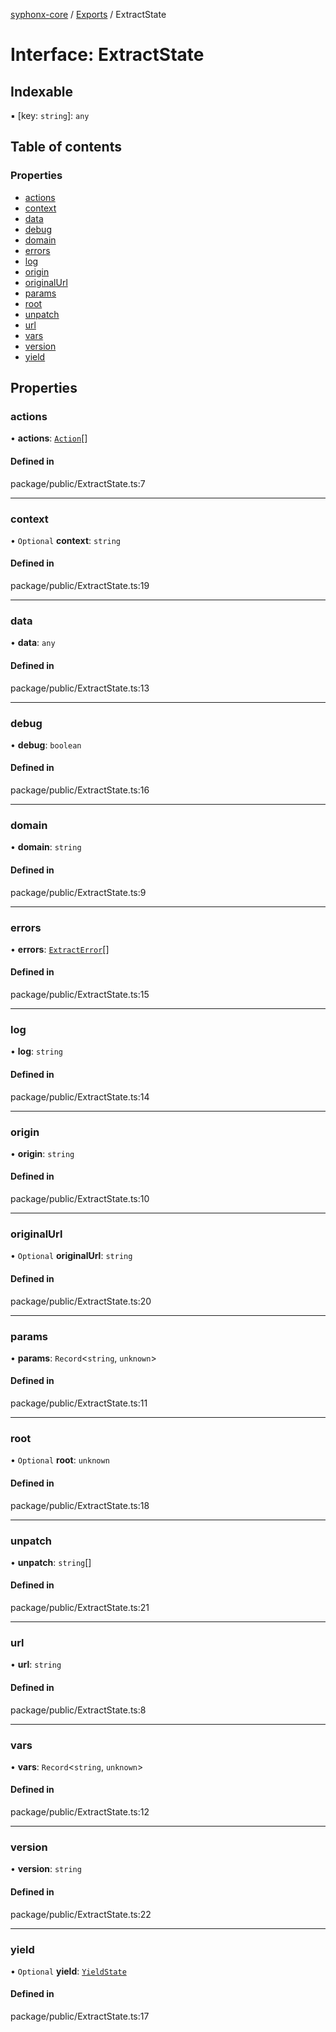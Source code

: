 [syphonx-core](../README.md) / [Exports](../modules.md) / ExtractState

# Interface: ExtractState

## Indexable

▪ [key: `string`]: `any`

## Table of contents

### Properties

- [actions](ExtractState.md#actions)
- [context](ExtractState.md#context)
- [data](ExtractState.md#data)
- [debug](ExtractState.md#debug)
- [domain](ExtractState.md#domain)
- [errors](ExtractState.md#errors)
- [log](ExtractState.md#log)
- [origin](ExtractState.md#origin)
- [originalUrl](ExtractState.md#originalurl)
- [params](ExtractState.md#params)
- [root](ExtractState.md#root)
- [unpatch](ExtractState.md#unpatch)
- [url](ExtractState.md#url)
- [vars](ExtractState.md#vars)
- [version](ExtractState.md#version)
- [yield](ExtractState.md#yield)

## Properties

### actions

• **actions**: [`Action`](../modules.md#action)[]

#### Defined in

package/public/ExtractState.ts:7

___

### context

• `Optional` **context**: `string`

#### Defined in

package/public/ExtractState.ts:19

___

### data

• **data**: `any`

#### Defined in

package/public/ExtractState.ts:13

___

### debug

• **debug**: `boolean`

#### Defined in

package/public/ExtractState.ts:16

___

### domain

• **domain**: `string`

#### Defined in

package/public/ExtractState.ts:9

___

### errors

• **errors**: [`ExtractError`](ExtractError.md)[]

#### Defined in

package/public/ExtractState.ts:15

___

### log

• **log**: `string`

#### Defined in

package/public/ExtractState.ts:14

___

### origin

• **origin**: `string`

#### Defined in

package/public/ExtractState.ts:10

___

### originalUrl

• `Optional` **originalUrl**: `string`

#### Defined in

package/public/ExtractState.ts:20

___

### params

• **params**: `Record`\<`string`, `unknown`\>

#### Defined in

package/public/ExtractState.ts:11

___

### root

• `Optional` **root**: `unknown`

#### Defined in

package/public/ExtractState.ts:18

___

### unpatch

• **unpatch**: `string`[]

#### Defined in

package/public/ExtractState.ts:21

___

### url

• **url**: `string`

#### Defined in

package/public/ExtractState.ts:8

___

### vars

• **vars**: `Record`\<`string`, `unknown`\>

#### Defined in

package/public/ExtractState.ts:12

___

### version

• **version**: `string`

#### Defined in

package/public/ExtractState.ts:22

___

### yield

• `Optional` **yield**: [`YieldState`](YieldState.md)

#### Defined in

package/public/ExtractState.ts:17
